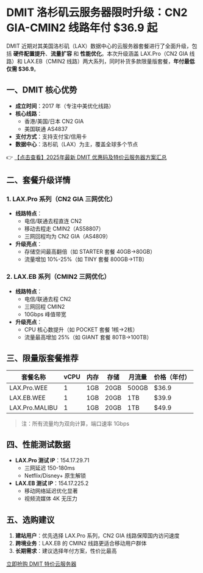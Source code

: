# DMIT 洛杉矶云服务器限时升级：CN2 GIA-CMIN2 线路年付 $36.9 起

DMIT 近期对其美国洛杉矶（LAX）数据中心的云服务器套餐进行了全面升级，包括 **硬件配置提升**、**流量扩容** 和 **性能优化**。本次升级涵盖 LAX.Pro（CN2 GIA 线路）和 LAX.EB（CMIN2 线路）两大系列，同时补货多款限量版套餐，**年付最低仅需 $36.9**。

## 一、DMIT 核心优势

- **成立时间**：2017 年（专注中美优化线路）
- **核心线路**：
  - 香港/美国/日本 CN2 GIA
  - 美国联通 AS4837
- **支付方式**：支持支付宝/信用卡
- **数据中心**：洛杉矶（LAX）为主，覆盖全球多个节点

👉 [【点击查看】2025年最新 DMIT 优惠码及特价云服务器方案汇总](https://bit.ly/dmit_coupon)

## 二、套餐升级详情

### 1. LAX.Pro 系列（CN2 GIA 三网优化）
- **线路特点**：
  - 电信/联通去程直连 CN2
  - 移动去程走 CMIN2（AS58807）
  - 三网回程均为 CN2 GIA（AS4809）
- **升级亮点**：
  - 存储空间最高翻倍（如 STARTER 套餐 40GB→80GB）
  - 流量增加 10%-25%（如 TINY 套餐 800GB→1TB）

### 2. LAX.EB 系列（CMIN2 三网优化）
- **线路特点**：
  - 电信/联通去程 CN2
  - 三网回程 CMIN2
  - 10Gbps 峰值带宽
- **升级亮点**：
  - CPU 核心数提升（如 POCKET 套餐 1核→2核）
  - 流量最高增加 25%（如 GIANT 套餐 80TB→100TB）

## 三、限量版套餐推荐

| 套餐名称       | vCPU | 内存 | 存储  | 月流量 | 价格（年付） |
|----------------|------|------|-------|--------|-------------|
| LAX.Pro.WEE    | 1    | 1GB  | 20GB  | 500GB  | $36.9       |
| LAX.EB.WEE     | 1    | 1GB  | 20GB  | 1TB    | $39.9       |
| LAX.Pro.MALIBU | 1    | 1GB  | 20GB  | 1TB    | $49.9       |

> 注：所有流量均为双向计算，端口速率 1Gbps

## 四、性能测试数据
- **LAX.Pro 测试 IP**：154.17.29.71
  - 三网延迟 150-180ms
  - Netflix/Disney+ 原生解锁
- **LAX.EB 测试 IP**：154.17.225.2
  - 移动网络延迟优化显著
  - 视频流媒体 4K 无压力

## 五、选购建议
1. **建站用户**：优先选择 LAX.Pro 系列，CN2 GIA 线路保障国内访问速度
2. **跨境业务**：LAX.EB 的 CMIN2 线路更适合移动用户群体
3. **长期需求**：建议选择年付方案，性价比最高

[立即抢购 DMIT 特价云服务器](https://bit.ly/dmit_coupon)